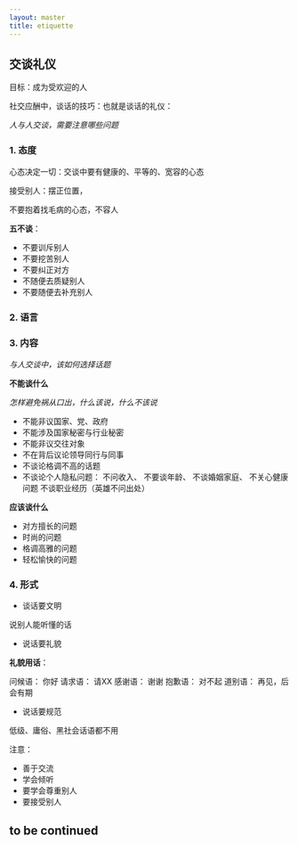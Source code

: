 ```yaml
---
layout: master
title: etiquette
---
```


## 交谈礼仪

目标：成为受欢迎的人

社交应酬中，谈话的技巧：也就是谈话的礼仪：

*人与人交谈，需要注意哪些问题*

### 1. 态度

心态决定一切：交谈中要有健康的、平等的、宽容的心态

接受别人：摆正位置，

不要抱着找毛病的心态，不容人

**五不谈**：

- 不要训斥别人
- 不要挖苦别人
- 不要纠正对方
- 不随便去质疑别人
- 不要随便去补充别人

### 2. 语言

### 3. 内容

*与人交谈中，该如何选择话题*

**不能谈什么**

*怎样避免祸从口出，什么该说，什么不该说*

- 不能非议国家、党、政府
- 不能涉及国家秘密与行业秘密
- 不能非议交往对象
- 不在背后议论领导同行与同事
- 不谈论格调不高的话题
- 不谈论个人隐私问题：
不问收入、
不要谈年龄、
不谈婚姻家庭、
不关心健康问题
不谈职业经历（英雄不问出处）

**应该谈什么**

- 对方擅长的问题
- 时尚的问题
- 格调高雅的问题
- 轻松愉快的问题

### 4. 形式

- 谈话要文明

说别人能听懂的话

- 说话要礼貌

**礼貌用话**：

问候语： 你好
请求语： 请XX
感谢语： 谢谢
抱歉语： 对不起
道别语： 再见，后会有期

- 说话要规范

低级、庸俗、黑社会话语都不用


注意：

- 善于交流
- 学会倾听
- 要学会尊重别人
- 要接受别人

## to be continued


